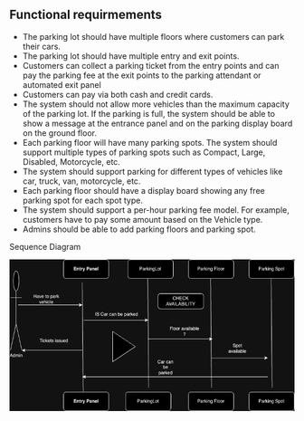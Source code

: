 ## Functional requirmements

- The parking lot should have multiple floors where customers can park their cars.
- The parking lot should have multiple entry and exit points.
- Customers can collect a parking ticket from the entry points and can pay the parking fee at the exit points to the parking attendant or automated exit panel
- Customers can pay via both cash and credit cards.
- The system should not allow more vehicles than the maximum capacity of the parking lot. If the parking is full, the system should be able to show a message at the entrance panel and on the parking display board on the ground floor.
- Each parking floor will have many parking spots. The system should support multiple types of parking spots such as Compact, Large, Disabled, Motorcycle, etc.
- The system should support parking for different types of vehicles like car, truck, van, motorcycle, etc.
- Each parking floor should have a display board showing any free parking spot for each spot type.
- The system should support a per-hour parking fee model. For example, customers have to pay some amount based on the Vehicle type.
- Admins should be able to add parking floors and parking spot.


Sequence Diagram

![Parking Lot sequnce diagram ](./parkingLot/PakingLot.drawio.png)


